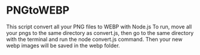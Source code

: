 # PNGtoWEBP

This script convert all your PNG files to WEBP with Node.js
To run, move all your pngs to the same directory as convert.js, then go to the same directory with the terminal and run the node convert.js command. Then your new webp images will be saved in the webp folder.

